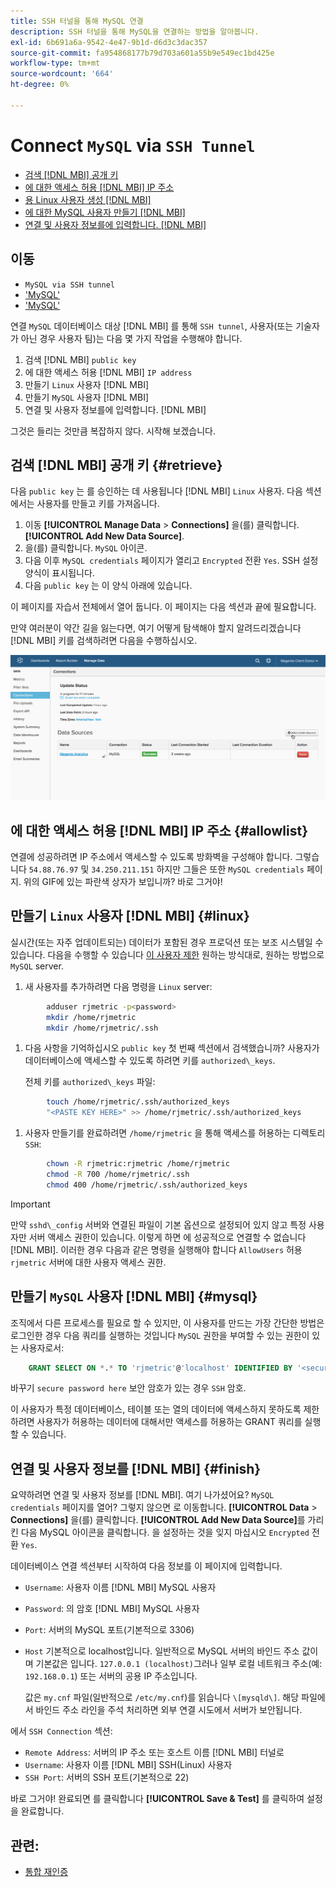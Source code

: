 ```yaml
---
title: SSH 터널을 통해 MySQL 연결
description: SSH 터널을 통해 MySQL을 연결하는 방법을 알아봅니다.
exl-id: 6b691a6a-9542-4e47-9b1d-d6d3c3dac357
source-git-commit: fa954868177b79d703a601a55b9e549ec1bd425e
workflow-type: tm+mt
source-wordcount: '664'
ht-degree: 0%

---
```


# Connect `MySQL` via `SSH Tunnel`

* [검색 [!DNL MBI] 공개 키](#retrieve)
* [에 대한 액세스 허용 [!DNL MBI] IP 주소](#allowlist)
* [용 Linux 사용자 생성 [!DNL MBI]](#linux)
* [에 대한 MySQL 사용자 만들기 [!DNL MBI]](#mysql)
* [연결 및 사용자 정보를에 입력합니다. [!DNL MBI]](#finish)

## 이동

* `MySQL via SSH tunnel`
* [&#39;MySQL&#39;](../integrations/mysql-via-a-direct-connection.md)
* [&#39;MySQL&#39;](../integrations/mysql-via-cpanel.md)

연결 `MySQL` 데이터베이스 대상 [!DNL MBI] 를 통해 `SSH tunnel`, 사용자(또는 기술자가 아닌 경우 사용자 팀)는 다음 몇 가지 작업을 수행해야 합니다.

1. 검색 [!DNL MBI] `public key`
1. 에 대한 액세스 허용 [!DNL MBI] `IP address`
1. 만들기 `Linux` 사용자 [!DNL MBI]
1. 만들기 `MySQL` 사용자 [!DNL MBI]
1. 연결 및 사용자 정보를에 입력합니다. [!DNL MBI]

그것은 들리는 것만큼 복잡하지 않다. 시작해 보겠습니다.

## 검색 [!DNL MBI] 공개 키 {#retrieve}

다음 `public key` 는 를 승인하는 데 사용됩니다 [!DNL MBI] `Linux` 사용자. 다음 섹션에서는 사용자를 만들고 키를 가져옵니다.

1. 이동 **[!UICONTROL Manage Data** > **Connections]** 을(를) 클릭합니다. **[!UICONTROL Add New Data Source]**.
1. 을(를) 클릭합니다. `MySQL` 아이콘.
1. 다음 이후 `MySQL credentials` 페이지가 열리고 `Encrypted` 전환 `Yes`. SSH 설정 양식이 표시됩니다.
1. 다음 `public key` 는 이 양식 아래에 있습니다.

이 페이지를 자습서 전체에서 열어 둡니다. 이 페이지는 다음 섹션과 끝에 필요합니다.

만약 여러분이 약간 길을 잃는다면, 여기 어떻게 탐색해야 할지 알려드리겠습니다 [!DNL MBI] 키를 검색하려면 다음을 수행하십시오.

![](../../../assets/MySQL_SSH.gif)<!--{: width="770"}-->

## 에 대한 액세스 허용 [!DNL MBI] IP 주소 {#allowlist}

연결에 성공하려면 IP 주소에서 액세스할 수 있도록 방화벽을 구성해야 합니다. 그렇습니다 `54.88.76.97` 및 `34.250.211.151` 하지만 그들은 또한 `MySQL credentials` 페이지. 위의 GIF에 있는 파란색 상자가 보입니까? 바로 그거야!

## 만들기 `Linux` 사용자 [!DNL MBI] {#linux}

실시간(또는 자주 업데이트되는) 데이터가 포함된 경우 프로덕션 또는 보조 시스템일 수 있습니다. 다음을 수행할 수 있습니다 [이 사용자 제한](../../../administrator/account-management/restrict-db-access.md) 원하는 방식대로, 원하는 방법으로 `MySQL` server.

1. 새 사용자를 추가하려면 다음 명령을 `Linux` server:

```bash
        adduser rjmetric -p<password>
        mkdir /home/rjmetric
        mkdir /home/rjmetric/.ssh
```

1. 다음 사항을 기억하십시오 `public key` 첫 번째 섹션에서 검색했습니까? 사용자가 데이터베이스에 액세스할 수 있도록 하려면 키를 `authorized\_keys`.

   전체 키를 `authorized\_keys` 파일:

```bash
        touch /home/rjmetric/.ssh/authorized_keys
        "<PASTE KEY HERE>" >> /home/rjmetric/.ssh/authorized_keys
```

1. 사용자 만들기를 완료하려면 `/home/rjmetric` 을 통해 액세스를 허용하는 디렉토리 `SSH`:

```bash
        chown -R rjmetric:rjmetric /home/rjmetric
        chmod -R 700 /home/rjmetric/.ssh
        chmod 400 /home/rjmetric/.ssh/authorized_keys
```

>[!IMPORTANT]
>
>만약 `sshd\_config` 서버와 연결된 파일이 기본 옵션으로 설정되어 있지 않고 특정 사용자만 서버 액세스 권한이 있습니다. 이렇게 하면 에 성공적으로 연결할 수 없습니다 [!DNL MBI]. 이러한 경우 다음과 같은 명령을 실행해야 합니다 `AllowUsers` 허용 `rjmetric` 서버에 대한 사용자 액세스 권한.

## 만들기 `MySQL` 사용자 [!DNL MBI] {#mysql}

조직에서 다른 프로세스를 필요로 할 수 있지만, 이 사용자를 만드는 가장 간단한 방법은 로그인한 경우 다음 쿼리를 실행하는 것입니다 `MySQL` 권한을 부여할 수 있는 권한이 있는 사용자로서:

```sql
    GRANT SELECT ON *.* TO 'rjmetric'@'localhost' IDENTIFIED BY '<secure password here>';
```

바꾸기 `secure password here` 보안 암호가 있는 경우 `SSH` 암호.

이 사용자가 특정 데이터베이스, 테이블 또는 열의 데이터에 액세스하지 못하도록 제한하려면 사용자가 허용하는 데이터에 대해서만 액세스를 허용하는 GRANT 쿼리를 실행할 수 있습니다.

## 연결 및 사용자 정보를 [!DNL MBI] {#finish}

요약하려면 연결 및 사용자 정보를 [!DNL MBI]. 여기 나가셨어요? `MySQL credentials` 페이지를 열어? 그렇지 않으면 로 이동합니다. **[!UICONTROL Data** > **Connections]** 을(를) 클릭합니다. **[!UICONTROL Add New Data Source]**&#x200B;를 가리킨 다음 MySQL 아이콘을 클릭합니다. 을 설정하는 것을 잊지 마십시오 `Encrypted` 전환 `Yes`.

데이터베이스 연결 섹션부터 시작하여 다음 정보를 이 페이지에 입력합니다.

* `Username`: 사용자 이름 [!DNL MBI] MySQL 사용자
* `Password`: 의 암호 [!DNL MBI] MySQL 사용자
* `Port`: 서버의 MySQL 포트(기본적으로 3306)
* `Host` 기본적으로 localhost입니다. 일반적으로 MySQL 서버의 바인드 주소 값이며 기본값은 입니다. `127.0.0.1 (localhost)`그러나 일부 로컬 네트워크 주소(예: `192.168.0.1`) 또는 서버의 공용 IP 주소입니다.

   값은 `my.cnf` 파일(일반적으로 `/etc/my.cnf`)를 읽습니다 `\[mysqld\]`. 해당 파일에서 바인드 주소 라인을 주석 처리하면 외부 연결 시도에서 서버가 보안됩니다.

에서 `SSH Connection` 섹션:

* `Remote Address`: 서버의 IP 주소 또는 호스트 이름 [!DNL MBI] 터널로
* `Username`: 사용자 이름 [!DNL MBI] SSH(Linux) 사용자
* `SSH Port`: 서버의 SSH 포트(기본적으로 22)

바로 그거야! 완료되면 를 클릭합니다 **[!UICONTROL Save & Test]** 를 클릭하여 설정을 완료합니다.

## 관련:

* [통합 재인증](https://experienceleague.adobe.com/docs/commerce-knowledge-base/kb/how-to/mbi-reauthenticating-integrations.html?lang=en)
